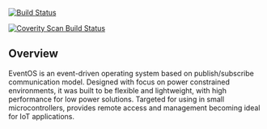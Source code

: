 [![Build Status](https://travis-ci.com/edielsonpf/eventos-sdk.svg?branch=master)](https://travis-ci.com/edielsonpf/eventos-sdk)

<a href="https://scan.coverity.com/projects/edielsonpf-eventos-sdk">
  <img alt="Coverity Scan Build Status"
       src="https://scan.coverity.com/projects/17121/badge.svg"/>
</a>

## Overview
EventOS is an event-driven operating system based on publish/subscribe communication model. Designed with focus on power constrained environments, it was built to be flexible and lightweight, with high performance for low power solutions. Targeted for using in small microcontrollers, provides remote access and management becoming ideal for IoT applications.
